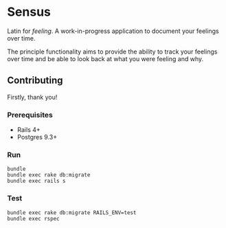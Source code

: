 # Sensus

Latin for *feeling*. A work-in-progress application to document your feelings 
over time.
  
The principle functionality aims to provide the ability to track your
feelings over time and be able to look back at what you were feeling and why.

## Contributing

Firstly, thank you!

### Prerequisites

* Rails 4+
* Postgres 9.3+

### Run

    bundle
    bundle exec rake db:migrate
    bundle exec rails s    

### Test

    bundle exec rake db:migrate RAILS_ENV=test
    bundle exec rspec
